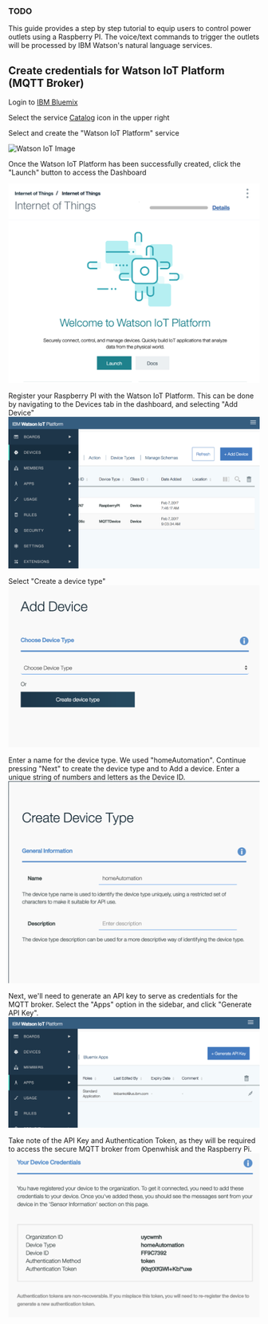 ### TODO
This guide provides a step by step tutorial to equip users to control power outlets using a Raspberry PI. The voice/text commands to trigger the outlets will be processed by IBM Watson's natural language services.

## Create credentials for Watson IoT Platform (MQTT Broker)
Login to [IBM Bluemix](https://console.ng.bluemix.net)

Select the service [Catalog](https://console.ng.bluemix.net/catalog/) icon in the upper right

Select and create the "Watson IoT Platform" service

![Watson IoT Image](http://i.imgur.com/ymdlMIf.png?1)

Once the Watson IoT Platform has been successfully created, click the "Launch" button to access the Dashboard

![Watson IoT Dashboard](../images/iotwelcome.png)

Register your Raspberry PI with the Watson IoT Platform. This can be done by navigating to the Devices tab in the dashboard, and selecting "Add Device"
![IoT Add Device Menu](../images/adddevice_menu.png)

Select "Create a device type"
![IoT Create Device](../images/adddevice.png)

Enter a name for the device type. We used "homeAutomation". Continue pressing "Next" to create the device type and to Add a device. Enter a unique string of numbers and letters as the Device ID.
![IoT Create Device Type](../images/createdevicetype.png)

Next, we'll need to generate an API key to serve as credentials for the MQTT broker. Select the "Apps" option in the sidebar, and click "Generate API Key".
![IoT Create Device Type](../images/generateapikey_menu.png)

Take note of the API Key and Authentication Token, as they will be required to access the secure MQTT broker from Openwhisk and the Raspberry Pi.
![IoT Create Device Type](../images/devicecreds.png)

<!-- ![](https://www.ibm.com/developerworks/cloud/library/cl-mqtt-bluemix-iot-node-red-app/image004.jpg)

![](https://www.ibm.com/developerworks/cloud/library/cl-mqtt-bluemix-iot-node-red-app/image005.jpg)

Next, create an api key. This key will be used to authenticate to the MQTT broker provided by the Watson IoT platform. This can be done by navigating to the API Keys tab, and selecting "New API Key"

![](https://www.ibm.com/developerworks/cloud/library/cl-mqtt-bluemix-iot-node-red-app/image006.jpg)

Be sure to take note of the resulting apikey/token, as it will only be shown in the dashboard once

![](https://www.ibm.com/developerworks/cloud/library/cl-mqtt-bluemix-iot-node-red-app/image007.jpg)

Place the credentials in the [node_mqtt.js](node_mqtt.js) file

[Device Registration Steps](https://www.ibm.com/developerworks/cloud/library/cl-mqtt-bluemix-iot-node-red-app/)

Credit:
https://www.ibm.com/developerworks/en/cloud/library/cl-mqtt-bluemix-iot-node-red-app/index.html -->
<!-- TODO, find and mention source for steps -->

<!--
## Install Raspberry Pi dependencies
Login to Raspberry PI and install prerequisites for wiringPi library. This library allows a user to monitor and control the Raspberry Pi's GPIO pins.
```
sudo apt-get update
sudo apt-get install git-core
git clone git://git.drogon.net/wiringPi
cd wiringPi
git pull origin
# Ensure wiringPi library is installed by running the following command. (https://projects.drogon.net/raspberry-pi/wiringpi/the-gpio-utility/)
gpio readall  
```
Install 433Utils, which will call the wiringPi library to transmit and receive messages via the 433MHz frequency
```
git clone git://github.com/ninjablocks/433Utils.git
cd 433Utils/RPi_utils
make   
```
Arrange the transmitter, receiver, and breakout board into breadboard to complete the following circuit https://wi-images.condecdn.net/image/PxqdnRzYBzq/crop/810
Now we will determine which RF codes correspond with the Etekcity outlets. This can be done by simply running
```
sudo /var/www/rfoutlet/RFSniffer
```
Press the button on the Etekcity remote that corresponds with the outlet you'd like to control, if the receiver is wired correctly, you should see the following output.
```
pi@raspberrypi:~ $ sudo /var/www/rfoutlet/RFSniffer
Received 5527308
Received pulse 190
Received 5527308
Received pulse 191
```

## Run Script

Modify lines 41 and 46 to use the RF code that was detected by RFSniffer.

Next, run the node_mqtt.js file, which will listen on the proper mqtt channel for incoming messages from the nlc service. If the message matches a certain registered device and state, the "sendcode" command will be invoked to control the registered Etekcity outlet
```
sudo node node_mqtt.js
``` -->
